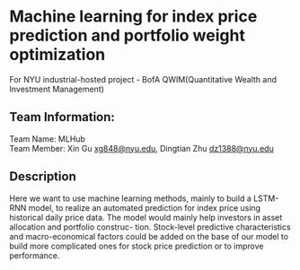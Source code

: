 # Machine learning for index price prediction and portfolio weight optimization
For NYU industrial-hosted project - BofA QWIM(Quantitative Wealth and Investment Management) 
## Team Information:
Team Name: MLHub  
Team Member: Xin Gu xg848@nyu.edu, Dingtian Zhu dz1388@nyu.edu

## Description
Here we want to use machine learning methods, mainly to build a LSTM-RNN model, to realize an automated prediction for index price using historical daily price data. The model would mainly help investors in asset allocation and portfolio construc- tion. Stock-level predictive characteristics and macro-economical factors could be added on the base of our model to build more complicated ones for stock price prediction or to improve performance.

